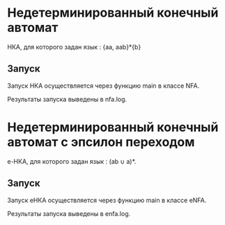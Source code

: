 # Недетерминированный конечный автомат
НКА, для которого задан язык : {aa, aab}*{b}

## Запуск
Запуск НКА осуществляется через функцию main в классе NFA.

Результаты запуска выведены в nfa.log.

# Недетерминированный конечный автомат с эпсилон переходом
e-НКА, для которого задан язык : (ab ∪ a)*.

## Запуск
Запуск eНКА осуществляется через функцию main в классе eNFA.

Результаты запуска выведены в enfa.log.

